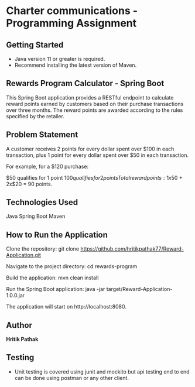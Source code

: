 # Charter communications - Programming Assignment

## Getting Started

- Java version 11 or greater is required.
- Recommend installing the latest version of Maven.

## Rewards Program Calculator - Spring Boot
This Spring Boot application provides a RESTful endpoint to calculate reward points earned by customers based on their purchase transactions over three months. The reward points are awarded according to the rules specified by the retailer.

## Problem Statement
A customer receives 2 points for every dollar spent over $100 in each transaction, plus 1 point for every dollar spent over $50 in each transaction.

For example, for a $120 purchase:

$50 qualifies for 1 point
$100 qualifies for 2 points
Total reward points: 1x$50 + 2x$20 = 90 points.

## Technologies Used
Java
Spring Boot
Maven

## How to Run the Application
Clone the repository:
git clone https://github.com/hritikpathak77/Reward-Application.git

Navigate to the project directory:
cd rewards-program

Build the application:
mvn clean install

Run the Spring Boot application:
java -jar target/Reward-Application-1.0.0.jar

The application will start on http://localhost:8080.

## Author
**Hritik Pathak**

## Testing
- Unit testing is covered using junit and mockito but api testing end to end can be done using postman or any other client.

